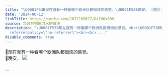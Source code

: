 ```yaml
---
title: "\U0001F53B现在就有一种看哪个欧洲队都很烦的感觉。\U0001F53B晚安。 [图片]"
date: '2024-06-12'
linkTitle: https://weibo.com/1671109627/OiIdOx8RV
source: 包容万物恒河水的微博
description: "\U0001F53B现在就有一种看哪个欧洲队都很烦的感觉。<br>\U0001F53B晚安。 <img style=\"\" src=\"https://tvax3.sinaimg.cn/large/639b1bfbly1hqn1ahczp8j20u011ih5s.jpg\"
  referrerpolicy=\"no-referrer\"><br><br> ..."
disable_comments: true
---
```

🔻现在就有一种看哪个欧洲队都很烦的感觉。<br>🔻晚安。 <img style="" src="https://tvax3.sinaimg.cn/large/639b1bfbly1hqn1ahczp8j20u011ih5s.jpg" referrerpolicy="no-referrer"><br><br> ...